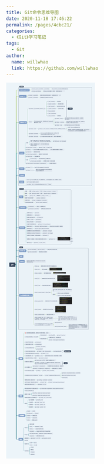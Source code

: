 ```yaml
---
title: Git命令思维导图
date: 2020-11-18 17:46:22
permalink: /pages/4cbc21/
categories:
  - 《Git》学习笔记
tags:
  - Git
author:
  name: willwhao
  link: https://github.com/willwhao
---
```


![Git命令思维导图](/img/git.png)
